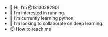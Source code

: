 - 👋 Hi, I’m @18130282901
- 👀 I’m interested in running.
- 🌱 I’m currently learning python.
- 💞️ I’m looking to collaborate on deep learning.
- 📫 How to reach me 

<!---
18130282901/18130282901 is a ✨ special ✨ repository because its `README.md` (this file) appears on your GitHub profile.
You can click the Preview link to take a look at your changes.
--->
